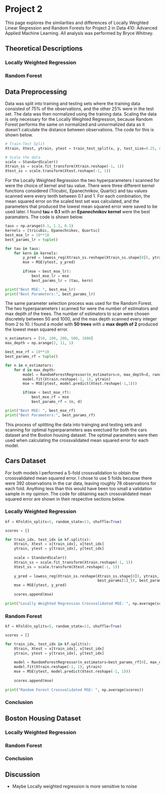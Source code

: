 # Project 2

This page explores the similarities and differences of Locally Weighted Linear Regression and Random Forests for Project 2 in Data 410: Advanced Applied Machine Learning. All analysis was performed by Bryce Whitney. 

## Theoretical  Descriptions

### Locally Weighted Regression

### Random Forest

## Data Preprocessing
Data was split into training and testing sets where the training data consisted of 75% of the observations, and the other 25% were in the test set. The data was then normalized using the training data. Scaling the data is only necessary for the Locally Weighted Regression, because Random Forest performs the same on normalized and unnormalized data as it doesn't calculate the distance between observations. The code for this is shown below. 

```python
# Train-Test Split
Xtrain, Xtest, ytrain, ytest = train_test_split(x, y, test_size=0.25, random_state=13)

# Scale the data
scale = StandardScaler()
Xtrain_ss = scale.fit_transform(Xtrain.reshape(-1, 1))
Xtest_ss = scale.transform(Xtest.reshape(-1, 1))
```
For the Locally Weighted Regression the two hyperparameters I scanned for were the choice of kernel and tau value. There were three different kernel functions considered (Tricubic, Epanechnikov, Quartic) and tau values scanned were every tenth between 0.1 and 1. For each combination, the mean squared error on the scaled test set was calculated, and the parameters that produced the lowest mean squared error were saved to be used later. I found **tau = 0.1** with an **Epanechnikov kernel** were the best paramaters. The code is shown below. 

```python
taus = np.arange(0.1, 1.1, 0.1)
kernels = [tricubic, Epanechnikov, Quartic]
best_mse_lr = 10**10
best_params_lr = tuple()

for tau in taus:
    for kern in kernels:
        y_pred = lowess_reg(Xtrain_ss.reshape(Xtrain_ss.shape[0]), ytrain, Xtest_ss.reshape(Xtest_ss.shape[0]), kern, tau)
        mse = MSE(ytest, y_pred)
        
        if(mse < best_mse_lr):
            best_mse_lr = mse
            best_params_lr = (tau, kern)

print("Best MSE: ", best_mse_lr)
print("Best Parameters:", best_params_lr)
```
The same parameter selection process was used for the Random Forest. The two hyperparameters I scanned for were the number of estimators and max depth of the trees. The number of estimators to scan were chosen discretely between 50 and 1000, and the max depth scanned every integer from 2 to 10. I found a model with **50 trees** with a **max depth of 2** produced the lowest mean squared error.

```python
n_estimators = [50, 100, 200, 500, 1000]
max_depth = np.arange(2, 11, 1)

best_mse_rf = 10**10
best_params_rf = tuple()

for n in n_estimators:
    for d in max_depth:
        model = RandomForestRegressor(n_estimators=n, max_depth=d, random_state=13)
        model.fit(Xtrain.reshape(-1, 1), ytrain)
        mse = MSE(ytest, model.predict(Xtest.reshape(-1,1)))

        if(mse < best_mse_rf):
            best_mse_rf = mse
            best_params_rf = (n, d)

print("Best MSE: ", best_mse_rf)
print("Best Parameters:", best_params_rf)
```

This process of splitting the data into trainging and testing sets and scanning for optimal hyperparameters was exectued for both the cars dataset and the Boston housing dataset. The optimal parameters were then used when calculating the crossvalidated mean squared error for each model. 

## Cars Dataset

For both models I performed a 5-fold crossvalidation to obtain the crossvalidated mean squared error. I chose to use 5 folds because there were 392 observations in the car data, leaving roughly 78 observations for each fold. Anything less than this would have been too small a validation sample in my opinion. The code for obtaining each crossvalidated mean squared error are shown in their respective sections below. 

### Locally Weighted Regression
```python
kf = KFold(n_splits=5, random_state=13, shuffle=True)

scores = []

for train_idx, test_idx in kf.split(x):
    Xtrain, Xtest = x[train_idx], x[test_idx]
    ytrain, ytest = y[train_idx], y[test_idx]
    
    scale = StandardScaler()
    Xtrain_ss = scale.fit_transform(Xtrain.reshape(-1, 1))
    Xtest_ss = scale.transform(Xtest.reshape(-1, 1))
    
    y_pred = lowess_reg(Xtrain_ss.reshape(Xtrain_ss.shape[0]), ytrain, Xtest_ss.reshape(Xtest_ss.shape[0]), 
                                          best_params[1]_lr, best_params[0]_lr)
    mse = MSE(ytest, y_pred)
    
    scores.append(mse)
    
print("Locally Weighted Regression Crossvalidated MSE: ", np.average(scores))
```


### Random Forest

```python
kf = KFold(n_splits=5, random_state=13, shuffle=True)

scores = []

for train_idx, test_idx in kf.split(x):
    Xtrain, Xtest = x[train_idx], x[test_idx]
    ytrain, ytest = y[train_idx], y[test_idx]
    
    model = RandomForestRegressor(n_estimators=best_params_rf[0], max_depth=best_params_rf[1], random_state=13)
    model.fit(Xtrain.reshape(-1, 1), ytrain)
    mse = MSE(ytest, model.predict(Xtest.reshape(-1, 1)))
    
    scores.append(mse)
    
print("Random Forest Crossvalidated MSE: ", np.average(scores))
```

### Conclusion

## Boston Housing Dataset

### Locally Weighted Regression

### Random Forest

### Conclusion 

## Discussion
- Maybe Locally weighted regression is more sensitive to noise
